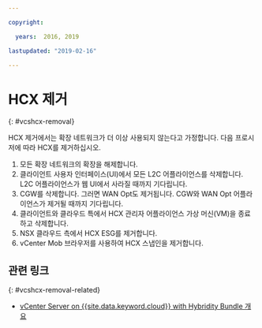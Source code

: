 ```yaml
---

copyright:

  years:  2016, 2019

lastupdated: "2019-02-16"

---
```


# HCX 제거
{: #vcshcx-removal}

HCX 제거에서는 확장 네트워크가 더 이상 사용되지 않는다고 가정합니다. 다음 프로시저에 따라 HCX를 제거하십시오.

1. 모든 확장 네트워크의 확장을 해제합니다.
2. 클라이언트 사용자 인터페이스(UI)에서 모든 L2C 어플라이언스를 삭제합니다. L2C 어플라이언스가 웹 UI에서 사라질 때까지 기다립니다.
3. CGW를 삭제합니다. 그러면 WAN Opt도 제거됩니다. CGW와 WAN Opt 어플라이언스가 제거될 때까지 기다립니다.
4. 클라이언트와 클라우드 특에서 HCX 관리자 어플라이언스 가상 머신(VM)을
종료하고 삭제합니다.
5. NSX 클라우드 측에서 HCX ESG를 제거합니다.
6. vCenter Mob 브라우저를 사용하여 HCX 스냅인을 제거합니다.

## 관련 링크
{: #vcshcx-removal-related}

* [vCenter Server on {{site.data.keyword.cloud}} with Hybridity Bundle 개요](/docs/services/vmwaresolutions/archiref/vcs/vcs-hybridity-intro.html)   
